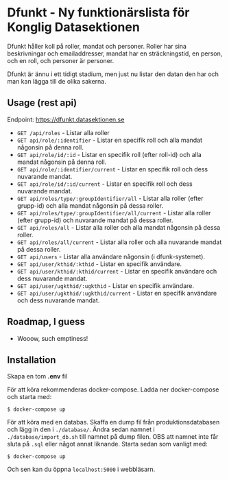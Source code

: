 # Dfunkt - Ny funktionärslista för Konglig Datasektionen

Dfunkt håller koll på roller, mandat och personer. Roller har sina beskrivningar och emailaddresser, mandat har en sträckningstid, en person, och en roll, och personer är personer.

Dfunkt är ännu i ett tidigt stadium, men just nu listar den datan den har och man kan lägga till de olika sakerna.

## Usage (rest api)

Endpoint: https://dfunkt.datasektionen.se

* `GET /api/roles` - Listar alla roller
* `GET api/role/:identifier` - Listar en specifik roll och alla mandat någonsin på denna roll.
* `GET api/role/id/:id` - Listar en specifik roll (efter roll-id) och alla mandat någonsin på denna roll.
* `GET api/role/:identifier/current` - Listar en specifik roll och dess nuvarande mandat.
* `GET api/role/id/:id/current` - Listar en specifik roll och dess nuvarande mandat.
* `GET api/roles/type/:groupIdentifier/all` - Listar alla roller (efter grupp-id) och alla mandat någonsin på dessa roller.
* `GET api/roles/type/:groupIdentifier/all/current` - Listar alla roller (efter grupp-id) och nuvarande mandat på dessa roller.
* `GET api/roles/all` - Listar alla roller och alla mandat någonsin på dessa roller.
* `GET api/roles/all/current` - Listar alla roller och alla nuvarande mandat på dessa roller.
* `GET api/users` - Listar alla användare någonsin (i dfunk-systemet).
* `GET api/user/kthid/:kthid` - Listar en specifik användare.
* `GET api/user/kthid/:kthid/current` - Listar en specifik användare och dess nuvarande mandat.
* `GET api/user/ugkthid/:ugkthid` - Listar en specifik användare.
* `GET api/user/ugkthid/:ugkthid/current` - Listar en specifik användare och dess nuvarande mandat.

## Roadmap, I guess

 * Wooow, such emptiness!

## Installation

Skapa en tom **.env** fil

För att köra rekommenderas docker-compose. Ladda ner docker-compose och starta med:

    $ docker-compose up

För att köra med en databas. Skaffa en dump fil från produktionsdatabasen och lägg in den i `./database/`. Ändra sedan namnet i `./database/import_db.sh` till namnet på dump filen. OBS att namnet inte får sluta på `.sql` eller något annat liknande. Starta sedan som vanligt med:

    $ docker-compose up

Och sen kan du öppna `localhost:5000` i webbläsarn.
